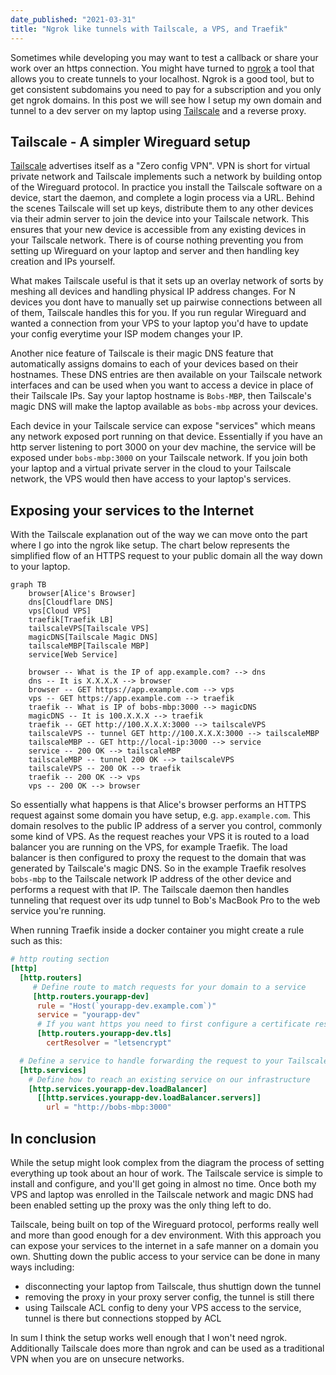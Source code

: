 ```yaml
---
date_published: "2021-03-31"
title: "Ngrok like tunnels with Tailscale, a VPS, and Traefik"
---
```


Sometimes while developing you may want to test a callback or share your work over an https connection.
You might have turned to [ngrok](https://ngrok.com) a tool that allows you to create tunnels to your localhost.
Ngrok is a good tool, but to get consistent subdomains you need to pay for a subscription and you only get ngrok domains.
In this post we will see how I setup my own domain and tunnel to a dev server on my laptop using [Tailscale](https://tailscale.com) and a reverse proxy.

## Tailscale - A simpler Wireguard setup

[Tailscale](https://tailscale.com) advertises itself as a "Zero config VPN".
VPN is short for virtual private network and Tailscale implements such a network by building ontop of the Wireguard protocol.
In practice you install the Tailscale software on a device, start the daemon, and complete a login process via a URL.
Behind the scenes Tailscale will set up keys, distribute them to any other devices via their admin server to join the device into your Tailscale network.
This ensures that your new device is accessible from any existing devices in your Tailscale network.
There is of course nothing preventing you from setting up Wireguard on your laptop and server and then handling key creation and IPs yourself.

What makes Tailscale useful is that it sets up an overlay network of sorts by meshing all devices and handling physical IP address changes.
For N devices you dont have to manually set up pairwise connections between all of them, Tailscale handles this for you.
If you run regular Wireguard and wanted a connection from your VPS to your laptop you'd have to update your config everytime your ISP modem changes your IP.

Another nice feature of Tailscale is their magic DNS feature that automatically assigns domains to each of your devices based on their hostnames.
These DNS entries are then available on your Tailscale network interfaces and can be used when you want to access a device in place of their Tailscale IPs.
Say your laptop hostname is `Bobs-MBP`, then Tailscale's magic DNS will make the laptop available as `bobs-mbp` across your devices.

Each device in your Tailscale service can expose "services" which means any network exposed port running on that device.
Essentially if you have an http server listening to port 3000 on your dev machine, the service will be exposed under `bobs-mbp:3000` on your Tailscale network.
If you join both your laptop and a virtual private server in the cloud to your Tailscale network, the VPS would then have access to your laptop's services.

## Exposing your services to the Internet

With the Tailscale explanation out of the way we can move onto the part where I go into the ngrok like setup.
The chart below represents the simplified flow of an HTTPS request to your public domain all the way down to your laptop.

```mermaid
graph TB
    browser[Alice's Browser]
    dns[Cloudflare DNS]
    vps[Cloud VPS]
    traefik[Traefik LB]
    tailscaleVPS[Tailscale VPS]
    magicDNS[Tailscale Magic DNS]
    tailscaleMBP[Tailscale MBP]
    service[Web Service]

    browser -- What is the IP of app.example.com? --> dns
    dns -- It is X.X.X.X --> browser
    browser -- GET https://app.example.com --> vps
    vps -- GET https://app.example.com --> traefik
    traefik -- What is IP of bobs-mbp:3000 --> magicDNS
    magicDNS -- It is 100.X.X.X --> traefik
    traefik -- GET http://100.X.X.X:3000 --> tailscaleVPS
    tailscaleVPS -- tunnel GET http://100.X.X.X:3000 --> tailscaleMBP
    tailscaleMBP -- GET http://local-ip:3000 --> service
    service -- 200 OK --> tailscaleMBP
    tailscaleMBP -- tunnel 200 OK --> tailscaleVPS
    tailscaleVPS -- 200 OK --> traefik
    traefik -- 200 OK --> vps
    vps -- 200 OK --> browser

```

So essentially what happens is that Alice's browser performs an HTTPS request against some domain you have setup, e.g. `app.example.com`.
This domain resolves to the public IP address of a server you control, commonly some kind of VPS.
As the request reaches your VPS it is routed to a load balancer you are running on the VPS, for example Traefik.
The load balancer is then configured to proxy the request to the domain that was generated by Tailscale's magic DNS.
So in the example Traefik resolves `bobs-mbp` to the Tailscale network IP address of the other device and performs a request with that IP.
The Tailscale daemon then handles tunneling that request over its udp tunnel to Bob's MacBook Pro to the web service you're running.

When running Traefik inside a docker container you might create a rule such as this:

```toml
# http routing section
[http]
  [http.routers]
     # Define route to match requests for your domain to a service
     [http.routers.yourapp-dev]
      rule = "Host(`yourapp-dev.example.com`)"
      service = "yourapp-dev"
      # If you want https you need to first configure a certificate resolver which can be used as below
      [http.routers.yourapp-dev.tls]
        certResolver = "letsencrypt"

  # Define a service to handle forwarding the request to your Tailscale domain
  [http.services]
    # Define how to reach an existing service on our infrastructure
    [http.services.yourapp-dev.loadBalancer]
      [[http.services.yourapp-dev.loadBalancer.servers]]
        url = "http://bobs-mbp:3000"
```

## In conclusion

While the setup might look complex from the diagram the process of setting everything up took about an hour of work.
The Tailscale service is simple to install and configure, and you'll get going in almost no time.
Once both my VPS and laptop was enrolled in the Tailscale network and magic DNS had been enabled setting up the proxy was the only thing left to do.

Tailscale, being built on top of the Wireguard protocol, performs really well and more than good enough for a dev environment.
With this approach you can expose your services to the internet in a safe manner on a domain you own.
Shutting down the public access to your service can be done in many ways including:
- disconnecting your laptop from Tailscale, thus shuttign down the tunnel
- removing the proxy in your proxy server config, the tunnel is still there
- using Tailscale ACL config to deny your VPS access to the service, tunnel is there but connections stopped by ACL

In sum I think the setup works well enough that I won't need ngrok.
Additionally Tailscale does more than ngrok and can be used as a traditional VPN when you are on unsecure networks.